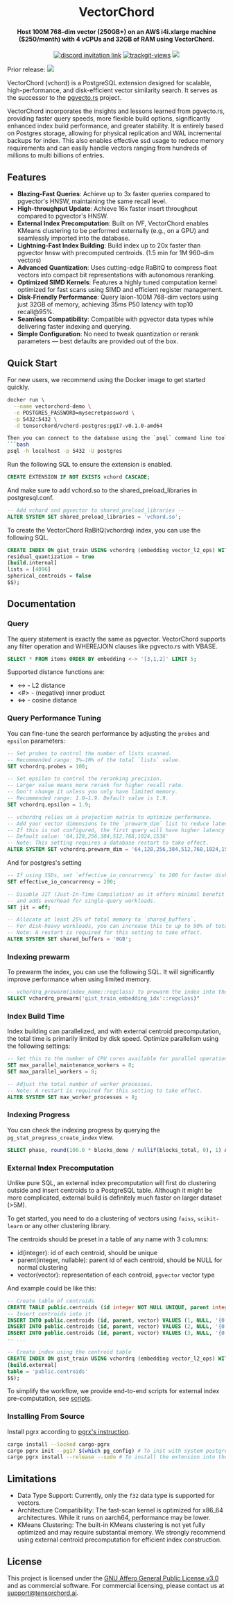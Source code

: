 <div align="center">
<h1 align=center>VectorChord</h1>
<h4 align=center>Host 100M 768-dim vector (250GB+) on an AWS i4i.xlarge machine ($250/month) with 4 vCPUs and 32GB of RAM using VectorChord.</h4>
</div>

<p align=center>
<a href="https://discord.gg/KqswhpVgdU"><img alt="discord invitation link" src="https://dcbadge.vercel.app/api/server/KqswhpVgdU?style=flat"></a>
<a href="https://twitter.com/TensorChord"><img src="https://img.shields.io/twitter/follow/tensorchord?style=social" alt="trackgit-views" /></a>
<a href="https://hub.docker.com/r/tensorchord/vchord-postgres"><img src="https://img.shields.io/docker/pulls/tensorchord/vchord-postgres" /></a>
<p>Prior release: <a href="https://hub.docker.com/r/tensorchord/pgvecto-rs"><img src="https://img.shields.io/docker/pulls/tensorchord/pgvecto-rs" /></a></p>
<!-- <a href="https://github.com/tensorchord/VectorChord#contributors-"><img alt="all-contributors" src="https://img.shields.io/github/all-contributors/tensorchord/VectorChord/main"></a> -->
</p>

VectorChord (vchord) is a PostgreSQL extension designed for scalable, high-performance, and disk-efficient vector similarity search. It serves as the successor to the [pgvecto.rs](https://github.com/tensorchord/pgvecto.rs) project. 

VectorChord incorporates the insights and lessons learned from pgvecto.rs, providing faster query speeds, more flexible build options, significantly enhanced index build performance, and greater stability. It is entirely based on Postgres storage, allowing for physical replication and WAL incremental backups for index. This also enables effective ssd usage to reduce memory requirements and can easily handle vectors ranging from hundreds of millions to multi billions of entries.

## Features
- **Blazing-Fast Queries**: Achieve up to 3x faster queries compared to pgvector's HNSW, maintaining the same recall level.
- **High-throughput Update**: Achieve 16x faster insert throughput compared to pgvector's HNSW.
- **External Index Precomputation**: Built on IVF, VectorChord enables KMeans clustering to be performed externally (e.g., on a GPU) and seamlessly imported into the database.
- **Lightning-Fast Index Building**: Build index up to 20x faster than pgvector hnsw with precomputed centroids. (1.5 min for 1M 960-dim vectors)
- **Advanced Quantization**: Uses cutting-edge RaBitQ to compress float vectors into compact bit representations with autonomous reranking.
- **Optimized SIMD Kernels**: Features a highly tuned computation kernel optimized for fast scans using SIMD and efficient register management.
- **Disk-Friendly Performance**: Query laion-100M 768-dim vectors using just 32GB of memory, achieving 35ms P50 latency with top10 recall@95%.
- **Seamless Compatibility**: Compatible with pgvector data types while delivering faster indexing and querying.
- **Simple Configuration**: No need to tweak quantization or rerank parameters — best defaults are provided out of the box.

## Quick Start
For new users, we recommend using the Docker image to get started quickly.
```bash
docker run \
  --name vectorchord-demo \
  -e POSTGRES_PASSWORD=mysecretpassword \
  -p 5432:5432 \
  -d tensorchord/vchord-postgres:pg17-v0.1.0-amd64

Then you can connect to the database using the `psql` command line tool. The default username is `postgres`, and the default password is `mysecretpassword`.
```bash
psql -h localhost -p 5432 -U postgres
```
Run the following SQL to ensure the extension is enabled.

```SQL
CREATE EXTENSION IF NOT EXISTS vchord CASCADE;
```

And make sure to add vchord.so to the shared_preload_libraries in postgresql.conf.

```SQL
-- Add vchord and pgvector to shared_preload_libraries --
ALTER SYSTEM SET shared_preload_libraries = 'vchord.so';
```

To create the VectorChord RaBitQ(vchordrq) index, you can use the following SQL.

```SQL
CREATE INDEX ON gist_train USING vchordrq (embedding vector_l2_ops) WITH (options = $$
residual_quantization = true
[build.internal]
lists = [4096]
spherical_centroids = false
$$);
```

## Documentation

### Query

The query statement is exactly the same as pgvector. VectorChord supports any filter operation and WHERE/JOIN clauses like pgvecto.rs with VBASE.
```SQL
SELECT * FROM items ORDER BY embedding <-> '[3,1,2]' LIMIT 5;
```
Supported distance functions are:
- <-> - L2 distance
- <#> - (negative) inner product
- <=> - cosine distance

<!-- ### Range Query

> [!NOTE]  
> Due to the limitation of postgresql query planner, we cannot support the range query like `SELECT embedding <-> '[3,1,2]' as distance WHERE distance < 0.1 ORDER BY distance` directly.

To query vectors within a certain distance range, you can use the following syntax.
```SQL
-- Query vectors within a certain distance range
-- sphere(center, radius) means the vectors within the sphere with the center and radius, aka range query
-- <<->> is L2 distance, <<#>> is inner product, <<=>> is cosine distance
SELECT vec FROM t WHERE vec <<->> sphere('[0.24, 0.24, 0.24]'::vector, 0.012) 
``` -->

### Query Performance Tuning
You can fine-tune the search performance by adjusting the `probes` and `epsilon` parameters:

```sql
-- Set probes to control the number of lists scanned. 
-- Recommended range: 3%–10% of the total `lists` value.
SET vchordrq.probes = 100;

-- Set epsilon to control the reranking precision.
-- Larger value means more rerank for higher recall rate.
-- Don't change it unless you only have limited memory.
-- Recommended range: 1.0–1.9. Default value is 1.9.
SET vchordrq.epsilon = 1.9;

-- vchordrq relies on a projection matrix to optimize performance.
-- Add your vector dimensions to the `prewarm_dim` list to reduce latency.
-- If this is not configured, the first query will have higher latency as the matrix is generated on demand.
-- Default value: '64,128,256,384,512,768,1024,1536'
-- Note: This setting requires a database restart to take effect.
ALTER SYSTEM SET vchordrq.prewarm_dim = '64,128,256,384,512,768,1024,1536';
```

And for postgres's setting
```SQL
-- If using SSDs, set `effective_io_concurrency` to 200 for faster disk I/O.
SET effective_io_concurrency = 200;

-- Disable JIT (Just-In-Time Compilation) as it offers minimal benefit (1–2%) 
-- and adds overhead for single-query workloads.
SET jit = off;

-- Allocate at least 25% of total memory to `shared_buffers`. 
-- For disk-heavy workloads, you can increase this to up to 90% of total memory. You may also want to disable swap with network storage to avoid io hang.
-- Note: A restart is required for this setting to take effect.
ALTER SYSTEM SET shared_buffers = '8GB';
```

### Indexing prewarm
To prewarm the index, you can use the following SQL. It will significantly improve performance when using limited memory.
```SQL
-- vchordrq_prewarm(index_name::regclass) to prewarm the index into the shared buffer
SELECT vchordrq_prewarm('gist_train_embedding_idx'::regclass)"
```


### Index Build Time
Index building can parallelized, and with external centroid precomputation, the total time is primarily limited by disk speed. Optimize parallelism using the following settings:

```SQL
-- Set this to the number of CPU cores available for parallel operations.
SET max_parallel_maintenance_workers = 8;
SET max_parallel_workers = 8;

-- Adjust the total number of worker processes. 
-- Note: A restart is required for this setting to take effect.
ALTER SYSTEM SET max_worker_processes = 8;
```

### Indexing Progress
You can check the indexing progress by querying the `pg_stat_progress_create_index` view.
```SQL
SELECT phase, round(100.0 * blocks_done / nullif(blocks_total, 0), 1) AS "%" FROM pg_stat_progress_create_index;
```

### External Index Precomputation

Unlike pure SQL, an external index precomputation will first do clustering outside and insert centroids to a PostgreSQL table. Although it might be more complicated, external build is definitely much faster on larger dataset (>5M).

To get started, you need to do a clustering of vectors using `faiss`, `scikit-learn` or any other clustering library.

The centroids should be preset in a table of any name with 3 columns:
- id(integer): id of each centroid, should be unique
- parent(integer, nullable): parent id of each centroid, should be NULL for normal clustering
- vector(vector): representation of each centroid, `pgvector` vector type

And example could be like this:

```sql
-- Create table of centroids
CREATE TABLE public.centroids (id integer NOT NULL UNIQUE, parent integer, vector vector(768));
-- Insert centroids into it
INSERT INTO public.centroids (id, parent, vector) VALUES (1, NULL, '{0.1, 0.2, 0.3, ..., 0.768}');
INSERT INTO public.centroids (id, parent, vector) VALUES (2, NULL, '{0.4, 0.5, 0.6, ..., 0.768}');
INSERT INTO public.centroids (id, parent, vector) VALUES (3, NULL, '{0.7, 0.8, 0.9, ..., 0.768}');
-- ...

-- Create index using the centroid table
CREATE INDEX ON gist_train USING vchordrq (embedding vector_l2_ops) WITH (options = $$
[build.external]
table = 'public.centroids'
$$);
```

To simplify the workflow, we provide end-to-end scripts for external index pre-computation, see [scripts](./scripts/README.md#run-external-index-precomputation-toolkit).

### Installing From Source
Install pgrx according to [pgrx's instruction](https://github.com/pgcentralfoundation/pgrx?tab=readme-ov-file#getting-started).
```bash
cargo install --locked cargo-pgrx
cargo pgrx init --pg17 $(which pg_config) # To init with system postgres, with pg_config in PATH
cargo pgrx install --release --sudo # To install the extension into the system postgres with sudo
```

## Limitations
- Data Type Support: Currently, only the `f32` data type is supported for vectors.
- Architecture Compatibility: The fast-scan kernel is optimized for x86_64 architectures. While it runs on aarch64, performance may be lower.
- KMeans Clustering: The built-in KMeans clustering is not yet fully optimized and may require substantial memory. We strongly recommend using external centroid precomputation for efficient index construction.


## License
This project is licensed under the [GNU Affero General Public License v3.0](./LICENSE) and as commercial software. For commercial licensing, please contact us at support@tensorchord.ai.

